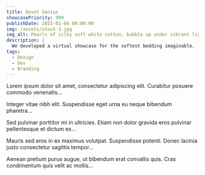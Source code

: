 ```yaml
---
title: Duvet Genius
showcasePriority: 999
publishDate: 2025-01-04 00:00:00
img: /assets/stock-3.jpg
img_alt: Pearls of silky soft white cotton, bubble up under vibrant lighting
description: |
  We developed a virtual showcase for the softest bedding imaginable.
tags:
  - Design
  - Dev
  - Branding
---
```


Lorem ipsum dolor sit amet, consectetur adipiscing elit. Curabitur posuere commodo venenatis...

Integer vitae nibh elit. Suspendisse eget urna eu neque bibendum pharetra...

Sed pulvinar porttitor mi in ultricies. Etiam non dolor gravida eros pulvinar pellentesque et dictum ex...

Mauris sed eros in ex maximus volutpat. Suspendisse potenti. Donec lacinia justo consectetur sagittis tempor...

Aenean pretium purus augue, ut bibendum erat convallis quis. Cras condimentum quis velit ac mollis...
